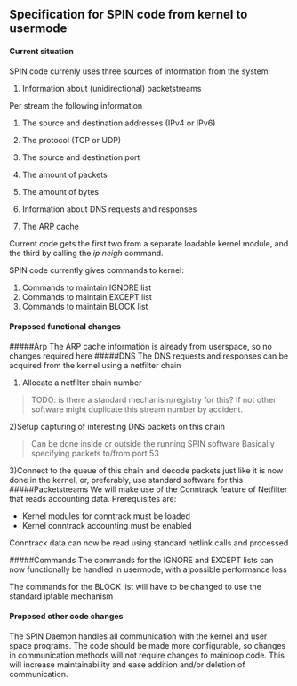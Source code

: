 ## Specification for SPIN code from kernel to usermode

#### Current situation
SPIN code currenly uses three sources of information from the system:
1) Information about (unidirectional) packetstreams
>
Per stream the following information
1) The source and destination addresses (IPv4 or IPv6)
2) The protocol (TCP or UDP)
3) The source and destination port
4) The amount of packets
5) The amount of bytes

2) Information about DNS requests and responses
3) The ARP cache

Current code gets the first two from a separate loadable kernel module, and the third by calling the *ip neigh* command.

SPIN code currently gives commands to kernel:
1) Commands to maintain IGNORE list
2) Commands to maintain EXCEPT list
3) Commands to maintain BLOCK list

#### Proposed functional changes

#####Arp
The ARP cache information is already from userspace, so no changes required here
#####DNS
The DNS requests and responses can be acquired from the kernel using a netfilter chain
1) Allocate a netfilter chain number
>TODO: is there a standard mechanism/registry for this? If not other software might duplicate this stream number by accident.

2)Setup capturing of interesting DNS packets on this chain
>Can be done inside or outside the running SPIN software
Basically specifying packets to/from port 53

3)Connect to the queue of this chain and decode packets just like it is now done in the kernel, or, preferably, use standard software for this
#####Packetstreams
We will make use of the Conntrack feature of Netfilter that reads accounting data.
Prerequisites are:
- Kernel modules for conntrack must be loaded
- Kernel conntrack accounting must be enabled

Conntrack data can now be read using standard netlink calls and processed

#####Commands
The commands for the IGNORE and EXCEPT lists can now functionally be handled in usermode, with a possible performance loss

The commands for the BLOCK list will have to be changed to use the standard iptable mechanism

#### Proposed other code changes
The SPIN Daemon handles all communication with the kernel and user space programs.
The code should be made more configurable, so changes in communication methods will not require changes to mainloop code.
This will increase maintainability and ease addition and/or deletion of communication.